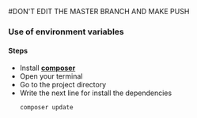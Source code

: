 #DON'T EDIT THE MASTER BRANCH AND MAKE PUSH
### Use of environment variables

#### Steps

- Install **[composer](https://getcomposer.org/)**
- Open your terminal
- Go to the project directory
- Write the next line for install the dependencies
    ```bash
    composer update
    ```
